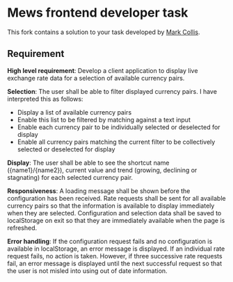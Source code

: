 # Mews frontend developer task

This fork contains a solution to your task developed by [Mark Collis](mark@markcollis.dev).

## Requirement

**High level requirement**: Develop a client application to display live exchange rate data for a selection of available currency pairs.

**Selection**: The user shall be able to filter displayed currency pairs. I have interpreted this as follows:
 - Display a list of available currency pairs
 - Enable this list to be filtered by matching against a text input
 - Enable each currency pair to be individually selected or deselected for display
 - Enable all currency pairs matching the current filter to be collectively selected or deselected for display

**Display**: The user shall be able to see the shortcut name ({name1}/{name2}), current value and trend (growing, declining or stagnating) for each selected currency pair.

**Responsiveness**: A loading message shall be shown before the configuration has been received. Rate requests shall be sent for all available currency pairs so that the information is available to display immediately when they are selected. Configuration and selection data shall be saved to localStorage on exit so that they are immediately available when the page is refreshed.

**Error handling**: If the configuration request fails and no configuration is available in localStorage, an error message is displayed. If an individual rate request fails, no action is taken. However, if three successive rate requests fail, an error message is displayed until the next successful request so that the user is not misled into using out of date information.
